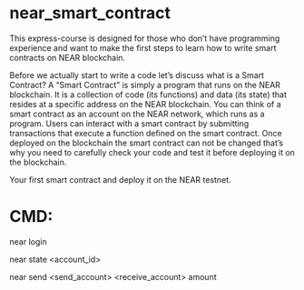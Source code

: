 # near_smart_contract
This express-course is designed for those who don’t have programming experience and want to make the first steps to learn how to write smart contracts on NEAR blockchain.

Before we actually start to write a code let’s discuss what is a Smart Contract? A “Smart Contract” is simply a program that runs on the NEAR blockchain. It is a collection of code (its functions) and data (its state) that resides at a specific address on the NEAR blockchain. You can think of a smart contract as an account on the NEAR network, which runs as a program. 
Users can interact with a smart contract by submitting transactions that execute a function defined on the smart contract. Once deployed on the blockchain the smart contract can not be changed that’s why you need to carefully check your code and test it before deploying it on the blockchain.

Your first smart contract and deploy it on the NEAR testnet.

# CMD:
near login

near state <account_id>

near send <send_account> <receive_account> amount


